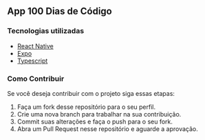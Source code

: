 ## App 100 Dias de Código

### Tecnologias utilizadas
- [React Native](https://reactnative.dev/docs/getting-started)
- [Expo](https://docs.expo.io/)
- [Typescript](https://www.typescriptlang.org/)



### Como Contribuir

Se você deseja contribuir com o projeto siga essas etapas:

1. Faça um fork desse repositório para o seu perfil.
2. Crie uma nova branch para trabalhar na sua contribuição.
3. Commit suas alterações e faça o push para o seu fork.
4. Abra um Pull Request nesse repositório e aguarde a aprovação.


